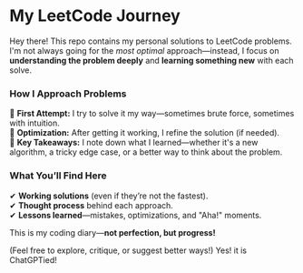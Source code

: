 # **My LeetCode Journey**

Hey there! This repo contains my personal solutions to LeetCode problems. I'm not always going for the _most optimal_ approach—instead, I focus on **understanding the problem deeply** and **learning something new** with each solve.

### **How I Approach Problems**

🔹 **First Attempt:** I try to solve it my way—sometimes brute force, sometimes with intuition.  
🔹 **Optimization:** After getting it working, I refine the solution (if needed).  
🔹 **Key Takeaways:** I note down what I learned—whether it's a new algorithm, a tricky edge case, or a better way to think about the problem.

### **What You’ll Find Here**

✔ **Working solutions** (even if they’re not the fastest).  
✔ **Thought process** behind each approach.  
✔ **Lessons learned**—mistakes, optimizations, and "Aha!" moments.

This is my coding diary—**not perfection, but progress!**

(Feel free to explore, critique, or suggest better ways!)
Yes! it is ChatGPTied!

